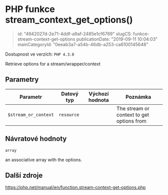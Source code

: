 PHP funkce stream_context_get_options()
================================

> id: "4942027d-2e71-4ddf-a9af-2485e1cf6769"
> slugCS: funkce-stream-context-get-options
> publicationDate: "2019-09-11 10:04:03"
> mainCategoryId: "0eeab3a7-a54b-46db-a253-ca6100145648"

Dostupnost ve verzích: `PHP 4.3.0`

Retrieve options for a stream/wrapper/context


Parametry
--------------

| Parametr | Datový typ | Výchozí hodnota | Poznámka |
|-----|-----|-----|-----|
| `$stream_or_context` | `resource` |  | The stream or context to get options from |


Návratové hodnoty
----------------

`array`

an associative array with the options.

Další zdroje
------------

https://php.net/manual/en/function.stream-context-get-options.php
